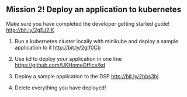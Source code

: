 ## Mission 2! Deploy an application to kubernetes
Make sure you have completed the developer getting started guide!​ http://bit.ly/2gEJ2IK

1. Run a kubernetes cluster locally with minikube and deploy a sample application to it http://bit.ly/2gIf0Cb

1. Use kd to deploy your application in one line​ https://github.com/UKHomeOffice/kd​

1. Deploy a sample application to the DSP​ http://bit.ly/2hbs3hj

1. Delete everything you have deployed!​